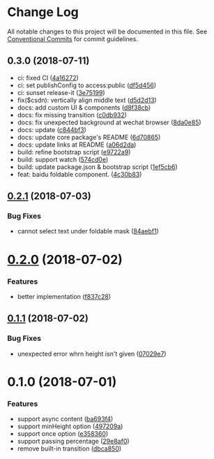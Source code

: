 # Change Log

All notable changes to this project will be documented in this file.
See [Conventional Commits](https://conventionalcommits.org) for commit guidelines.

<a name="0.3.0"></a>
## 0.3.0 (2018-07-11)

* ci: fixed CI ([4a16272](https://github.com/ULIVZ/vue-foldable/commit/4a16272))
* ci: set publishConfig to access:public ([df5d456](https://github.com/ULIVZ/vue-foldable/commit/df5d456))
* ci: sunset release-it ([3e75199](https://github.com/ULIVZ/vue-foldable/commit/3e75199))
* fix($csdn): vertically align middle text ([d5d2d13](https://github.com/ULIVZ/vue-foldable/commit/d5d2d13))
* docs: add custom UI & components ([d8f38cb](https://github.com/ULIVZ/vue-foldable/commit/d8f38cb))
* docs: fix missing transition ([c0db932](https://github.com/ULIVZ/vue-foldable/commit/c0db932))
* docs: fix unexpected background at wechat browser ([8da0e85](https://github.com/ULIVZ/vue-foldable/commit/8da0e85))
* docs: update ([c844bf3](https://github.com/ULIVZ/vue-foldable/commit/c844bf3))
* docs: update core package's README ([6d70865](https://github.com/ULIVZ/vue-foldable/commit/6d70865))
* docs: update links at README ([a06d2da](https://github.com/ULIVZ/vue-foldable/commit/a06d2da))
* build: refine bootstrap script ([e9722a9](https://github.com/ULIVZ/vue-foldable/commit/e9722a9))
* build: support watch ([574cd0e](https://github.com/ULIVZ/vue-foldable/commit/574cd0e))
* build: update package.json & bootstrap script ([1ef5cb6](https://github.com/ULIVZ/vue-foldable/commit/1ef5cb6))
* feat: baidu foldable component. ([4c30b83](https://github.com/ULIVZ/vue-foldable/commit/4c30b83))




<a name="0.2.1"></a>
## [0.2.1](https://github.com/ULIVZ/vue-foldable/compare/v0.2.0...v0.2.1) (2018-07-03)


### Bug Fixes

* cannot select text under foldable mask ([84aebf1](https://github.com/ULIVZ/vue-foldable/commit/84aebf1))



<a name="0.2.0"></a>
# [0.2.0](https://github.com/ULIVZ/vue-foldable/compare/v0.1.1...v0.2.0) (2018-07-02)


### Features

* better implementation ([f837c28](https://github.com/ULIVZ/vue-foldable/commit/f837c28))



<a name="0.1.1"></a>
## [0.1.1](https://github.com/ULIVZ/vue-foldable/compare/v0.1.0...v0.1.1) (2018-07-02)


### Bug Fixes

* unexpected error whrn height isn't given ([07029e7](https://github.com/ULIVZ/vue-foldable/commit/07029e7))



<a name="0.1.0"></a>
# 0.1.0 (2018-07-01)


### Features

* support async content ([ba693f4](https://github.com/ULIVZ/vue-foldable/commit/ba693f4))
* support minHeight option ([497209a](https://github.com/ULIVZ/vue-foldable/commit/497209a))
* support once option ([e358360](https://github.com/ULIVZ/vue-foldable/commit/e358360))
* support passing percentage ([29e8af0](https://github.com/ULIVZ/vue-foldable/commit/29e8af0))
* remove built-in transition ([dbca850](https://github.com/ULIVZ/vue-foldable/commit/dbca850))
